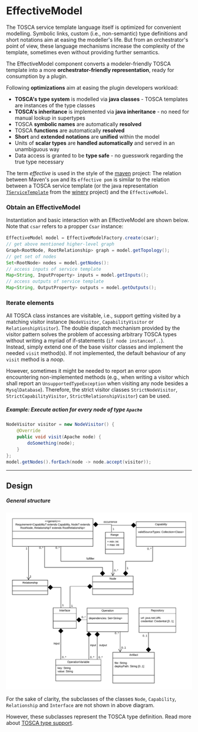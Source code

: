 # EffectiveModel

The TOSCA service template language itself is optimized for convenient modelling.
Symbolic links, custom (i.e., non-semantic) type definitions and short notations aim at easing the modeller's life.
But from an orchestrator's point of view, these language mechanisms increase the complexity of the template, sometimes even without providing further semantics.  

The EffectiveModel component converts a modeler-friendly TOSCA template into a more **orchestrator-friendly representation**, ready for consumption by a plugin.  

Following **optimizations** aim at easing the plugin developers workload:

- **TOSCA's type system** is modelled via **java classes** - TOSCA templates are instances of the type classes
- **TOSCA's inheritance** is implemented via **java inheritance** - no need for manual lookup in supertypes
- TOSCA **symbolic names** are automatically **resolved**
- TOSCA **functions** are automatically **resolved**
- **Short** and **extended notations** are **unified** within the model
- Units of **scalar types** are **handled automatically** and served in an unambiguous way
- Data access is granted to be **type safe** - no guesswork regarding the true type necessary

The term *effective* is used in the style of the [maven](http://maven.apache.org/plugins/maven-help-plugin/effective-pom-mojo.html) project: The relation between Maven's `pom` and its `effective pom` is similar to the relation between a TOSCA service template (or the java representation [`TServiceTemplate`](https://github.com/eclipse/winery/blob/master/org.eclipse.winery.model.tosca.yaml/src/main/java/org/eclipse/winery/model/tosca/yaml/TServiceTemplate.java) from the [winery](https://projects.eclipse.org/projects/soa.winery) project) and the `EffectiveModel`.

### Obtain an EffectiveModel
Instantiation and basic interaction with an EffectiveModel are shown below.
Note that `csar` refers to a propper `Csar` instance:
```java
EffectiveModel model = EffectiveModelFactory.create(csar);
// get above mentioned higher-level graph
Graph<RootNode, RootRelationship> graph = model.getTopology();
// get set of nodes
Set<RootNode> nodes = model.getNodes():
// access inputs of service template
Map<String, InputProperty> inputs = model.getInputs();
// access outputs of service template
Map<String, OutputProperty> outputs = model.getOutputs();
```

### Iterate elements
All TOSCA class instances are visitable, i.e., support getting visited by a matching visitor instance (`NodeVisitor`, `CapabilityVisitor` or `RelationshipVisitor`).
The double dispatch mechanism provided by the visitor pattern solves the problem of accessing arbitrary TOSCA types without writing a myriad of if-statements (`if node instanceof..`).   
Instead, simply extend one of the base visitor classes and implement the needed `visit` method(s).
If not implemented, the default behaviour of any `visit` method is a *noop*.  

However, sometimes it might be needed to report an error upon encountering non-implemented methods (e.g., when writing a  visitor which shall report an `UnsupportedTypeException` when visiting any node besides a `MysqlDatabase`). Therefore, the strict visitor classes `StrictNodeVisitor`, `StrictCapabilityVisitor`, `StrictRelationshipVisitor`) can be used.

##### Example: Execute action for every node of type `Apache`
```java
NodeVisitor visitor = new NodeVisitor() {
    @Override
    public void visit(Apache node) {
        doSomething(node);
    }
};
model.getNodes().forEach(node -> node.accept(visitor));
```
---
## Design 

##### General structure
![UML class diagram, simplified](img/uml_effective-model_simplified.png)

For the sake of clarity, the subclasses of the classes `Node`, `Capability`, `Relationship` and `Interface` are not shown in above diagram.

However, these subclasses represent the TOSCA type definition.
Read more about [TOSCA type support](type-support.md).
